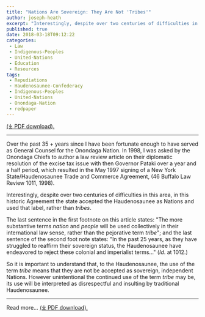 ```yaml
---
title: "Nations Are Sovereign: They Are Not 'Tribes'"
author: joseph-heath
excerpt: "Interestingly, despite over two centuries of difficulties in this area, in this historic agreement the state accepted the Haudenosaunee as Nations and used that label, rather than tribes."
published: true
date: 2018-03-18T09:12:22
categories:
 - Law
 - Indigenous-Peoples
 - United-Nations
 - Education
 - Resources
tags:
 - Repudiations
 - Haudenosaunee-Confederacy
 - Indigenous-Peoples
 - United-Nations
 - Onondaga-Nation
 - redpaper
---
```

[(⤓ PDF download).](/assets/pdfs/NATION-NOT-TRIBE3-6-18.pdf)
* * * 

Over the past 35 + years since I have been fortunate enough to have served as General Counsel for the Onondaga Nation. In 1998, I was asked by the Onondaga Chiefs to author a law review article on their diplomatic resolution of the excise tax issue with then Governor Pataki over a year and a half period, which resulted in the May 1997 signing of a New York State/Haudenosaunee Trade and Commerce Agreement, (46 Buffalo Law Review 1011, 1998).

Interestingly, despite over two centuries of difficulties in this area, in this historic Agreement the state accepted the Haudenosaunee as Nations and used that label, rather than *tribes*.

The last sentence in the first footnote on this article states: "The more substantive terms *nation* and *people* will be used collectively in their international law sense, rather than the pejorative term *tribe*"; and the last sentence of the second foot note states: "In the past 25 years, as they have struggled to reaffirm their sovereign status, the Haudenosaunee have endeavored to reject these colonial and imperialist terms&#8230;" (*Id*. at 1012.)

So it is important to understand that, to the Haudenosaunee, the use of the term *tribe* means that they are not be accepted as sovereign, independent Nations. However unintentional the continued use of the term *tribe* may be, its use will be interpreted as disrespectful and insulting by traditional Haudenosaunee.

* * * 
Read more&#8230; [(⤓ PDF download).](/assets/pdfs/NATION-NOT-TRIBE3-6-18.pdf)